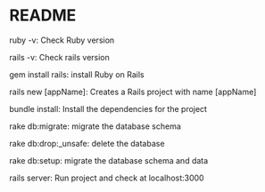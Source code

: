 # README

ruby -v: Check Ruby version

rails -v: Check rails version

gem install rails: install Ruby on Rails

rails new [appName]: Creates a Rails project with name [appName]

bundle install: Install the dependencies for the project

rake db:migrate: migrate the database schema

rake db:drop:_unsafe: delete the database

rake db:setup: migrate the database schema and data

rails server: Run project and check at localhost:3000
